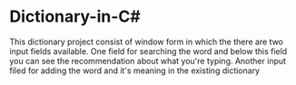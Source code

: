 # Dictionary-in-C#
This dictionary project consist of window form in which the there are two input fields available.  One field for searching the word and below this field you can see the recommendation about what you're typing. Another input filed for adding the word and it's meaning in the existing dictionary 
